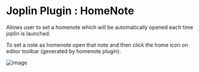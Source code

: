# Joplin Plugin : HomeNote
Allows user to set a homenote which will be automatically opened each time joplin is launched. 

To set a note as homenote open that note and then click the home icon on editor toolbar (generated by homenote plugin).  

![image](https://user-images.githubusercontent.com/63918341/124692363-1b3be600-defb-11eb-9bfa-84d373b4a6cb.png)
